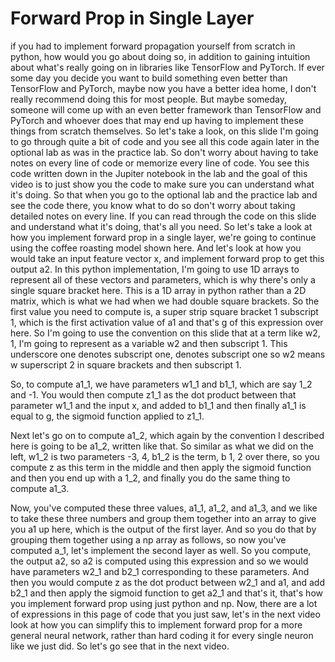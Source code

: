 # Forward Prop in Single Layer

if you had to implement forward propagation yourself from scratch in python, how would you go about doing so, in addition to gaining intuition about what's really going on in libraries like TensorFlow and PyTorch. If ever some day you decide you want to build something even better than TensorFlow and PyTorch, maybe now you have a better idea home, I don't really recommend doing this for most people. But maybe someday, someone will come up with an even better framework than TensorFlow and PyTorch and whoever does that may end up having to implement these things from scratch themselves. So let's take a look, on this slide I'm going to go through quite a bit of code and you see all this code again later in the optional lab as was in the practice lab. So don't worry about having to take notes on every line of code or memorize every line of code. You see this code written down in the Jupiter notebook in the lab and the goal of this video is to just show you the code to make sure you can understand what it's doing. So that when you go to the optional lab and the practice lab and see the code there, you know what to do so don't worry about taking detailed notes on every line. If you can read through the code on this slide and understand what it's doing, that's all you need. So let's take a look at how you implement forward prop in a single layer, we're going to continue using the coffee roasting model shown here. And let's look at how you would take an input feature vector x, and implement forward prop to get this output a2. In this python implementation, I'm going to use 1D arrays to represent all of these vectors and parameters, which is why there's only a single square bracket here. This is a 1D array in python rather than a 2D matrix, which is what we had when we had double square brackets. So the first value you need to compute is, a super strip square bracket 1 subscript 1, which is the first activation value of a1 and that's g of this expression over here. So I'm going to use the convention on this slide that at a term like w2, 1, I'm going to represent as a variable w2 and then subscript 1. This underscore one denotes subscript one, denotes subscript one so w2 means w superscript 2 in square brackets and then subscript 1.

So, to compute a1_1, we have parameters w1_1 and b1_1, which are say 1_2 and -1. You would then compute z1_1 as the dot product between that parameter w1_1 and the input x, and added to b1_1 and then finally a1_1 is equal to g, the sigmoid function applied to z1_1.

Next let's go on to compute a1_2, which again by the convention I described here is going to be a1_2, written like that. So similar as what we did on the left, w1_2 is two parameters -3, 4, b1_2 is the term, b 1, 2 over there, so you compute z as this term in the middle and then apply the sigmoid function and then you end up with a 1_2, and finally you do the same thing to compute a1_3.

Now, you've computed these three values, a1_1, a1_2, and a1_3, and we like to take these three numbers and group them together into an array to give you a1 up here, which is the output of the first layer. And so you do that by grouping them together using a np array as follows, so now you've computed a_1, let's implement the second layer as well. So you compute, the output a2, so a2 is computed using this expression and so we would have parameters w2_1 and b2_1 corresponding to these parameters. And then you would compute z as the dot product between w2_1 and a1, and add b2_1 and then apply the sigmoid function to get a2_1 and that's it, that's how you implement forward prop using just python and np. Now, there are a lot of expressions in this page of code that you just saw, let's in the next video look at how you can simplify this to implement forward prop for a more general neural network, rather than hard coding it for every single neuron like we just did. So let's go see that in the next video.

​
